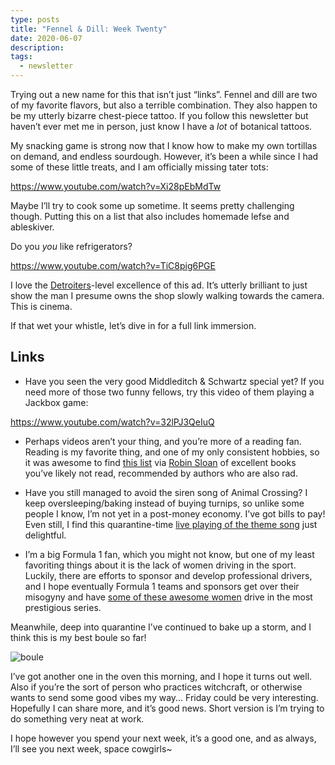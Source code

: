```yaml
---
type: posts
title: "Fennel & Dill: Week Twenty"
date: 2020-06-07
description: 
tags:
  - newsletter
---
```


Trying out a new name for this that isn’t just “links”. Fennel and dill are two of my favorite flavors, but also a terrible combination. They also happen to be my utterly bizarre chest-piece tattoo. If you follow this newsletter but haven’t ever met me in person, just know I have a _lot_ of botanical tattoos. 

My snacking game is strong now that I know how to make my own tortillas on demand, and endless sourdough. However, it’s been a while since I had some of these little treats, and I am officially missing tater tots:

https://www.youtube.com/watch?v=Xi28pEbMdTw

Maybe I’ll try to cook some up sometime. It seems pretty challenging though. Putting this on a list that also includes homemade lefse and ableskiver.

Do you _you_ like refrigerators?

https://www.youtube.com/watch?v=TiC8pig6PGE

I love the [Detroiters](http://www.cc.com/shows/detroiters)-level excellence of this ad. It’s utterly brilliant to just show the man I presume owns the shop slowly walking towards the camera. This is cinema.

If that wet your whistle, let’s dive in for a full link immersion.

## Links

- Have you seen the very good Middleditch & Schwartz special yet? If you need more of those two funny fellows, try this video of them playing a Jackbox game:

https://www.youtube.com/watch?v=32lPJ3QeIuQ

- Perhaps videos aren’t your thing, and you’re more of a reading fan. Reading is my favorite thing, and one of my only consistent hobbies, so it was awesome to find [this list](https://lithub.com/26-books-from-the-last-decade-that-if-you-havent-read-you-should/) via [Robin Sloan](https://www.robinsloan.com) of excellent books you’ve likely not read, recommended by authors who are also rad.

- Have you still managed to avoid the siren song of Animal Crossing? I keep oversleeping/baking instead of buying turnips, so unlike some people I know, I’m not yet in a post-money economy. I’ve got bills to pay! Even still, I find this quarantine-time [live playing of the theme song](https://twitter.com/animalcrossing/status/1261295269338992640?s=20) just delightful.

- I’m a big Formula 1 fan, which you might not know, but one of my least favoriting things about it is the lack of women driving in the sport. Luckily, there are efforts to sponsor and develop professional drivers, and I hope eventually Formula 1 teams and sponsors get over their misogyny and have [some of these awesome women](https://wseries.com) drive in the most prestigious series.

Meanwhile, deep into quarantine I’ve continued to bake up a storm, and I think this is my best boule so far! 

![boule](https://www.brookshelley.com/photos/boule.jpg)

I’ve got another one in the oven this morning, and I hope it turns out well. Also if you’re the sort of person who practices witchcraft, or otherwise wants to send some good vibes my way... Friday could be very interesting. Hopefully I can share more, and it’s good news. Short version is I’m trying to do something very neat at work.

I hope however you spend your next week, it’s a good one, and as always, I’ll see you next week, space cowgirls~
